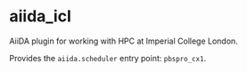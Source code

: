 # aiida_icl

AiiDA plugin for working with HPC at Imperial College London.

Provides the `aiida.scheduler` entry point: `pbspro_cx1`.
